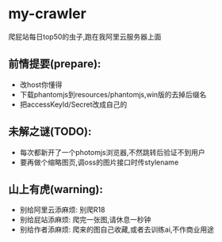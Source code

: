# my-crawler
爬屁站每日top50的虫子,跑在我阿里云服务器上面

## 前情提要(prepare):
- 改host你懂得
- 下载phantomjs到resources/phantomjs,win版的去掉后缀名
- 把accessKeyId/Secret改成自己的

## 未解之谜(TODO):
- 每次都新开了一个photomjs浏览器,不然跳转后验证不到用户
- 要再做个缩略图页,调oss的图片接口时传stylename

## 山上有虎(warning):
- 别给阿里云添麻烦: 别爬R18
- 别给屁站添麻烦: 爬完一张图,请休息一秒钟
- 别给作者添麻烦: 爬来的图自己收藏,或者去训练ai,不作商业用途
